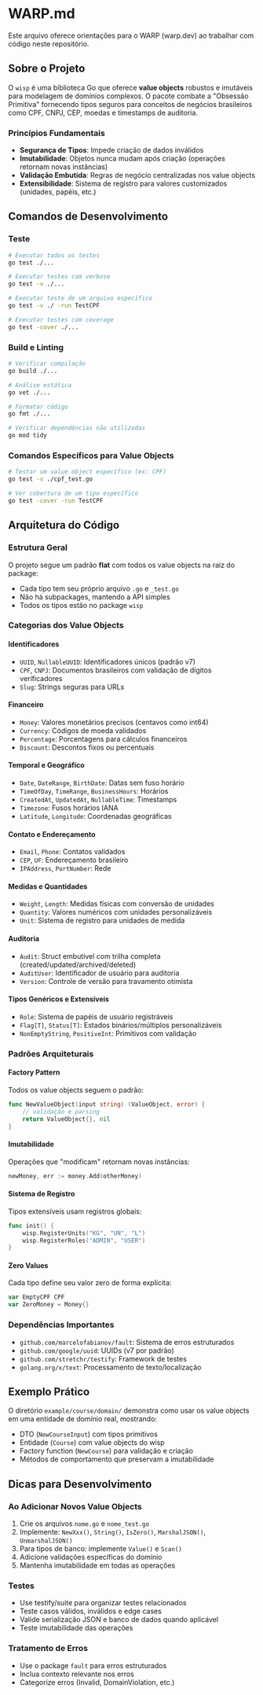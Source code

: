 # WARP.md

Este arquivo oferece orientações para o WARP (warp.dev) ao trabalhar com código neste repositório.

## Sobre o Projeto

O `wisp` é uma biblioteca Go que oferece **value objects** robustos e imutáveis para modelagem de domínios complexos. O pacote combate a "Obsessão Primitiva" fornecendo tipos seguros para conceitos de negócios brasileiros como CPF, CNPJ, CEP, moedas e timestamps de auditoria.

### Princípios Fundamentais
- **Segurança de Tipos**: Impede criação de dados inválidos
- **Imutabilidade**: Objetos nunca mudam após criação (operações retornam novas instâncias)
- **Validação Embutida**: Regras de negócio centralizadas nos value objects
- **Extensibilidade**: Sistema de registro para valores customizados (unidades, papéis, etc.)

## Comandos de Desenvolvimento

### Teste
```bash
# Executar todos os testes
go test ./...

# Executar testes com verbose
go test -v ./...

# Executar teste de um arquivo específico
go test -v ./ -run TestCPF

# Executar testes com coverage
go test -cover ./...
```

### Build e Linting
```bash
# Verificar compilação
go build ./...

# Análise estática
go vet ./...

# Formatar código
go fmt ./...

# Verificar dependências não utilizadas
go mod tidy
```

### Comandos Específicos para Value Objects
```bash
# Testar um value object específico (ex: CPF)
go test -v ./cpf_test.go

# Ver cobertura de um tipo específico
go test -cover -run TestCPF
```

## Arquitetura do Código

### Estrutura Geral
O projeto segue um padrão **flat** com todos os value objects na raiz do package:
- Cada tipo tem seu próprio arquivo `.go` e `_test.go`
- Não há subpackages, mantendo a API simples
- Todos os tipos estão no package `wisp`

### Categorias dos Value Objects

#### Identificadores
- `UUID`, `NullableUUID`: Identificadores únicos (padrão v7)
- `CPF`, `CNPJ`: Documentos brasileiros com validação de dígitos verificadores
- `Slug`: Strings seguras para URLs

#### Financeiro
- `Money`: Valores monetários precisos (centavos como int64)
- `Currency`: Códigos de moeda validados
- `Percentage`: Porcentagens para cálculos financeiros
- `Discount`: Descontos fixos ou percentuais

#### Temporal e Geográfico
- `Date`, `DateRange`, `BirthDate`: Datas sem fuso horário
- `TimeOfDay`, `TimeRange`, `BusinessHours`: Horários
- `CreatedAt`, `UpdatedAt`, `NullableTime`: Timestamps
- `Timezone`: Fusos horários IANA
- `Latitude`, `Longitude`: Coordenadas geográficas

#### Contato e Endereçamento
- `Email`, `Phone`: Contatos validados
- `CEP`, `UF`: Endereçamento brasileiro
- `IPAddress`, `PortNumber`: Rede

#### Medidas e Quantidades
- `Weight`, `Length`: Medidas físicas com conversão de unidades
- `Quantity`: Valores numéricos com unidades personalizáveis
- `Unit`: Sistema de registro para unidades de medida

#### Auditoria
- `Audit`: Struct embutível com trilha completa (created/updated/archived/deleted)
- `AuditUser`: Identificador de usuário para auditoria
- `Version`: Controle de versão para travamento otimista

#### Tipos Genéricos e Extensíveis
- `Role`: Sistema de papéis de usuário registráveis
- `Flag[T]`, `Status[T]`: Estados binários/múltiplos personalizáveis
- `NonEmptyString`, `PositiveInt`: Primitivos com validação

### Padrões Arquiteturais

#### Factory Pattern
Todos os value objects seguem o padrão:
```go
func NewValueObject(input string) (ValueObject, error) {
    // validação e parsing
    return ValueObject{}, nil
}
```

#### Imutabilidade
Operações que "modificam" retornam novas instâncias:
```go
newMoney, err := money.Add(otherMoney)
```

#### Sistema de Registro
Tipos extensíveis usam registros globais:
```go
func init() {
    wisp.RegisterUnits("KG", "UN", "L")
    wisp.RegisterRoles("ADMIN", "USER")
}
```

#### Zero Values
Cada tipo define seu valor zero de forma explícita:
```go
var EmptyCPF CPF
var ZeroMoney = Money{}
```

### Dependências Importantes
- `github.com/marcelofabianov/fault`: Sistema de erros estruturados
- `github.com/google/uuid`: UUIDs (v7 por padrão)
- `github.com/stretchr/testify`: Framework de testes
- `golang.org/x/text`: Processamento de texto/localização

## Exemplo Prático

O diretório `example/course/domain/` demonstra como usar os value objects em uma entidade de domínio real, mostrando:
- DTO (`NewCourseInput`) com tipos primitivos
- Entidade (`Course`) com value objects do wisp
- Factory function (`NewCourse`) para validação e criação
- Métodos de comportamento que preservam a imutabilidade

## Dicas para Desenvolvimento

### Ao Adicionar Novos Value Objects
1. Crie os arquivos `nome.go` e `nome_test.go`
2. Implemente: `NewXxx()`, `String()`, `IsZero()`, `MarshalJSON()`, `UnmarshalJSON()`
3. Para tipos de banco: implemente `Value()` e `Scan()`
4. Adicione validações específicas do domínio
5. Mantenha imutabilidade em todas as operações

### Testes
- Use testify/suite para organizar testes relacionados
- Teste casos válidos, inválidos e edge cases
- Valide serialização JSON e banco de dados quando aplicável
- Teste imutabilidade das operações

### Tratamento de Erros
- Use o package `fault` para erros estruturados
- Inclua contexto relevante nos erros
- Categorize erros (Invalid, DomainViolation, etc.)